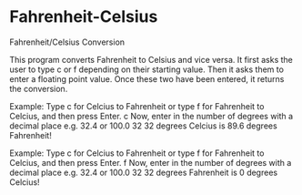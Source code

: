 # Fahrenheit-Celsius
Fahrenheit/Celsius Conversion

This program converts Fahrenheit to Celsius and vice versa.  It first asks the user to type c or f depending on their starting value.  Then it asks them to enter a floating point value.  Once these two have been entered, it returns the conversion.

Example:
Type c for Celcius to Fahrenheit or type f for Fahrenheit to Celcius, and then press Enter.
c
Now, enter in the number of degrees with a decimal place e.g. 32.4 or 100.0
32
32 degrees Celcius is 89.6 degrees Fahrenheit!

Example:
Type c for Celcius to Fahrenheit or type f for Fahrenheit to Celcius, and then press Enter.
f
Now, enter in the number of degrees with a decimal place e.g. 32.4 or 100.0
32
32 degrees Fahrenheit is 0 degrees Celcius!

